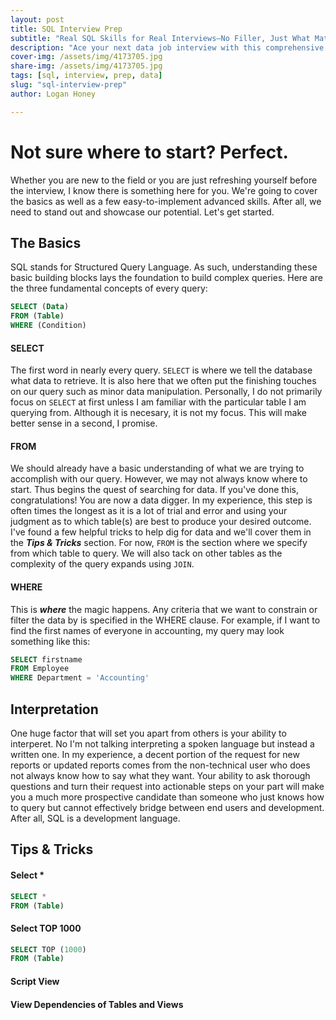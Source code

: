 ```yaml
---
layout: post
title: SQL Interview Prep
subtitle: "Real SQL Skills for Real Interviews—No Filler, Just What Matters"
description: "Ace your next data job interview with this comprehensive SQL prep guide—covering real-world questions, efficient query patterns, joins, subqueries, and optimization tips."
cover-img: /assets/img/4173705.jpg
share-img: /assets/img/4173705.jpg
tags: [sql, interview, prep, data]
slug: "sql-interview-prep"
author: Logan Honey

---
```

# Not sure where to start? Perfect.
Whether you are new to the field or you are just refreshing yourself before the interview, I know there is something here for you. We're going to cover the basics as well as a few easy-to-implement advanced skills. After all, we need to stand out and showcase our potential. Let's get started.

## The Basics
SQL stands for Structured Query Language. As such, understanding these basic building blocks lays the foundation to build complex queries. Here are the three fundamental concepts of every query:

```sql
SELECT (Data)
FROM (Table)
WHERE (Condition)
```
#### SELECT
The first word in nearly every query. `SELECT` is where we tell the database what data to retrieve. It is also here that we often put the finishing touches on our query such as minor data manipulation. Personally, I do not primarily focus on `SELECT` at first unless I am familiar with the particular table I am querying from. Although it is necesary, it is not my focus. This will make better sense in a second, I promise.

#### FROM
We should already have a basic understanding of what we are trying to accomplish with our query. However, we may not always know where to start. Thus begins the quest of searching for data. If you've done this, congratulations! You are now a data digger. In my experience, this step is often times the longest as it is a lot of trial and error and using your judgment as to which table(s) are best to produce your desired outcome. I've found a few helpful tricks to help dig for data and we'll cover them in the **_Tips & Tricks_** section. For now, `FROM` is the section where we specify from which table to query. We will also tack on other tables as the complexity of the query expands using `JOIN`.

#### WHERE
This is **_where_** the magic happens. Any criteria that we want to constrain or filter the data by is specified in the WHERE clause. For example, if I want to find the first names of everyone in accounting, my query may look something like this:
```sql
SELECT firstname
FROM Employee
WHERE Department = 'Accounting'
```

## Interpretation
One huge factor that will set you apart from others is your ability to interperet. No I'm not talking interpreting a spoken language but instead a written one. In my experience, a decent portion of the request for new reports or updated reports comes from the non-technical user who does not always know how to say what they want. Your ability to ask thorough questions and turn their request into actionable steps on your part will make you a much more prospective candidate than someone who just knows how to query but cannot effectively bridge between end users and development. After all, SQL is a development language.
## Tips & Tricks

#### Select *
```sql
SELECT *
FROM (Table)
```
#### Select TOP 1000
```sql
SELECT TOP (1000)
FROM (Table)
```
#### Script View

#### View Dependencies of Tables and Views
